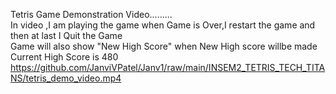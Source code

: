 Tetris Game Demonstration Video.........</br>
In video ,I am playing the game when Game is Over,I restart the game and then at last I Quit the Game </br>
Game will also show "New High Score" when New High score willbe made </br>
Current High Score is 480 </br>
https://github.com/JanviVPatel/Janv1/raw/main/INSEM2_TETRIS_TECH_TITANS/tetris_demo_video.mp4
